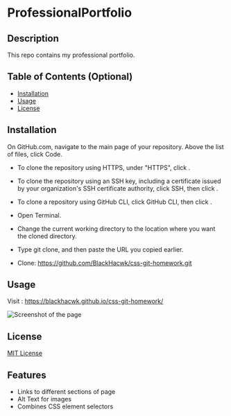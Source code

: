 # ProfessionalPortfolio

## Description

This repo contains my professional portfolio.

## Table of Contents (Optional)

- [Installation](#installation)
- [Usage](#usage)
- [License](#license)

## Installation

On GitHub.com, navigate to the main page of your repository.
Above the list of files, click Code.

- To clone the repository using HTTPS, under "HTTPS", click .

- To clone the repository using an SSH key, including a certificate issued by your organization's SSH certificate authority, click SSH, then click .

- To clone a repository using GitHub CLI, click GitHub CLI, then click .

- Open Terminal.

- Change the current working directory to the location where you want the cloned directory.

- Type git clone, and then paste the URL you copied earlier.

- Clone: https://github.com/BlackHacwk/css-git-homework.git

## Usage

Visit : https://blackhacwk.github.io/css-git-homework/

![Screenshot of the page](/assets/images/HoriseionWebPage.png)

## License

[MIT License](/LICENSE)

## Features

- Links to different sections of page
- Alt Text for images
- Combines CSS element selectors
